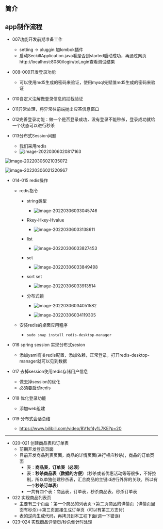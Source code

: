 

## 简介

## app制作流程
- 007功能开发前期准备工作
   - setting -> pluggin 加lombok插件
   - 启动SeckillApplication.java看是否到started启动成功，再通过网页http://localhost:8080/login/toLogin查看测试结果

- 008-009开发登录功能
   - 可以使用md5生成的密码来验证，使用mysql先赋值md5生成的密码来验证

- 010自定义注解做登录信息的拦截验证
- 011异常处理，将异常往前端抛出应答信息窗口
- 012完善登录功能：做一个是否登录成功，没有登录不能秒杀，登录成功就给一个状态可以进行秒杀

- 013分布式Session问题
  - 我们采用redis
  - ![image-20220306020817163](./tomcat与nginx逻辑图.png)

![image-20220306021035072](Session优缺点.png)

![image-20220306021220967](Session优缺点2.png)

- 014-015 redis操作

  - redis指令

    - string类型

      - ![image-20220306033045746](1.png)

    - Rkey-Hkey-Hvalue

      - ![image-20220306033138611](3.png)

    - list

      - ![image-20220306033827453](4.png)

    - set

      - ![image-20220306033849498](5.png)

    - sort set

      - ![image-20220306033913514](6.png)

    - 分布式锁

      - ![image-20220306034051582](7.png)

      - ![image-20220306034119305](8.png)

  - 安装redis的桌面应用程序

    - ```
      sudo snap install redis-desktop-manager
      ```

- 016 spring session 实现分布式sesion

  - 添加yaml有关redis配置，添加依赖，正常登录，打开redis-desktop-manager就可以见到数据

- 017 去掉session使用redis存储用户信息

  - 做去掉session的优化
  - 必须要启动redis
  
- 018 优化登录功能
  - 添加web组建
  
- 019 分布式会话总结

  - https://www.bilibili.com/video/BV1sf4y1L7KE?p=20

---

- 020-021 创建商品表和订单表
  - 前期开发登录页面
  - 目前开发商品列表页面，商品的详情页面(进行相应秒杀)，商品的订单页面
    - 表：**商品表，订单表（必须）**
    - 表：**秒杀商品表（数据的方便）**（秒杀或者优惠活动等等很多，不好控制，所以单独创建秒杀表，汇合商品的主键id进行外界的关联，所以有一个**秒杀订单表**）
    - 一共有四个表：商品表，订单表，秒杀商品表，秒杀订单表
- 022 实现商品列表页
  - 主要有三个页面：第一个商品的列表页->第二页商品的详情页（详情页里面有秒杀)->第三页直接生成订单页（可以有第三方支付）
  - 表的逆向生成代码，再拷贝到本工程下面(调一下错误)
- 023-024 实现商品详情页/秒杀倒计时处理
